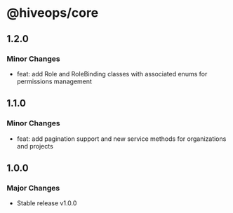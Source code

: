 # @hiveops/core

## 1.2.0

### Minor Changes

- feat: add Role and RoleBinding classes with associated enums for permissions management

## 1.1.0

### Minor Changes

- feat: add pagination support and new service methods for organizations and projects

## 1.0.0

### Major Changes

- Stable release v1.0.0
